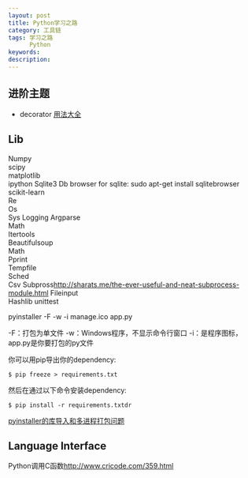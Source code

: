 ```yaml
---
layout: post
title: Python学习之路
category: 工具链
tags: 学习之路
      Python
keywords: 
description: 
---
```




## 进阶主题

* decorator
[用法大全](https://wiki.python.org/moin/PythonDecoratorLibrary)


## Lib
Numpy	
scipy	
matplotlib	
ipython	
Sqlite3	
	Db browser for sqlite:
	sudo apt-get install sqlitebrowser
scikit-learn	
Re	
Os	
Sys	
Logging	
Argparse	
Math	
Itertools	
Beautifulsoup	
Math	
Pprint	
Tempfile	
Sched	
Csv	
Subpross<http://sharats.me/the-ever-useful-and-neat-subprocess-module.html>
Fileinput	
Hashlib	
unittest	




pyinstaller -F -w -i manage.ico app.py

-F：打包为单文件
-w：Windows程序，不显示命令行窗口
-i：是程序图标，app.py是你要打包的py文件

你可以用pip导出你的dependency:

    $ pip freeze > requirements.txt

然后在通过以下命令安装dependency:

    $ pip install -r requirements.txtdr

[pyinstaller的库导入和多进程打包问题 ](http://blog.csdn.net/xiong_big/article/details/54614231)


## Language Interface
Python调用C函数<http://www.cricode.com/359.html> 

